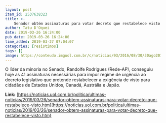```yaml
---
layout: post
item_id: 2537638323
title: >-
    Senador obtém assinaturas para votar decreto que restabelece visto
author: Tatu D'Oquei
date: 2019-03-26 16:24:00
pub_date: 2019-03-26 16:24:00
time_added: 2019-03-27 07:04:07
categories: [resistimos]
tags: []
image: https://conteudo.imguol.com.br/c/noticias/93/2016/08/30/30ago2016---o-senador-randolfe-rodrigues-rede-ap-disse-em-discurso-no-plenario-que-os-erros-cometidos-pelo-pt-nao-podem-levar-a-condenacao-de-uma-pessoa-inocente----no-caso-a-presidente-afastada-1472610441244_615x300.jpg
---
```


O líder da minoria no Senado, Randolfe Rodrigues (Rede-AP), conseguiu hoje as 41 assinaturas necessárias para impor regime de urgência ao decreto legislativo que pretende restabelecer a exigência de visto para cidadãos de Estados Unidos, Canadá, Austrália e Japão.

**Link:** [https://noticias.uol.com.br/politica/ultimas-noticias/2019/03/26/senador-obtem-assinaturas-para-votar-decreto-que-restabelece-visto.htm](https://noticias.uol.com.br/politica/ultimas-noticias/2019/03/26/senador-obtem-assinaturas-para-votar-decreto-que-restabelece-visto.htm)

